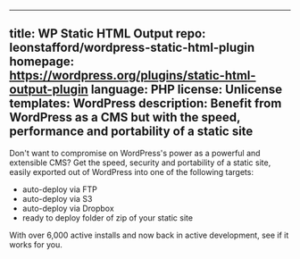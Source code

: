 
---
title: WP Static HTML Output
repo: leonstafford/wordpress-static-html-plugin
homepage: https://wordpress.org/plugins/static-html-output-plugin
language: PHP
license: Unlicense
templates: WordPress
description: Benefit from WordPress as a CMS but with the speed, performance and portability of a static site
---

Don't want to compromise on WordPress's power as a powerful and extensible CMS? Get the speed, security and portability of a static site, easily exported out of WordPress into one of the following targets:

 - auto-deploy via FTP
 - auto-deploy via S3
 - auto-deploy via Dropbox
 - ready to deploy folder of zip of your static site 

With over 6,000 active installs and now back in active development, see if it works for you.

